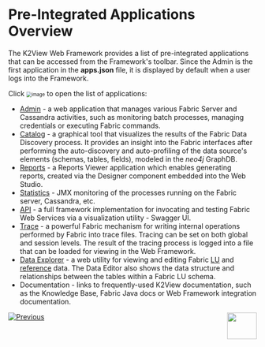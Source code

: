 # Pre-Integrated Applications Overview

The K2View Web Framework provides a list of pre-integrated applications that can be accessed from the Framework's toolbar. Since the Admin is the first application in the **apps.json** file, it is displayed by default when a user logs into the Framework. 

Click <img src="images/30_02_icon.PNG" alt="image" style="zoom:67%;" /> to open the list of applications:

- [Admin](03_web_admin_application.md) - a web application that manages various Fabric Server and Cassandra activities, such as monitoring batch processes, managing credentials or executing Fabric commands.
- [Catalog](/articles/39_fabric_catalog/01_catalog_overview.md) - a graphical tool that visualizes the results of the Fabric Data Discovery process. It provides an insight into the Fabric interfaces after performing the auto-discovery and auto-profiling of the data source's elements (schemas, tables, fields), modeled in the *neo4j* GraphDB. 
- [Reports](/articles/38_reports/01_reports_overview.md) - a Reports Viewer application which enables generating reports, created via the Designer component embedded into the Web Studio.
- [Statistics](/articles/34_JMX_statistics/01_JMX_overview.md) - JMX monitoring of the processes running on the Fabric server, Cassandra, etc.
- [API](/articles/15_web_services_and_graphit/09_swagger.md) - a full framework implementation for invocating and testing Fabric Web Services via a visualization utility - Swagger UI.
- [Trace](/articles/29_tracing/05_trace_view.md) - a powerful Fabric mechanism for writing internal operations performed by Fabric into trace files. Tracing can be set on both global and session levels. The result of the tracing process is logged into a file that can be loaded for viewing in the Web Framework.
- [Data Explorer](/articles/36_data_editor/01_data_editor_overview.md) - a web utility for viewing and editing Fabric [LU](/articles/06_LU_tables/01_LU_tables_overview.md) and [reference](/articles/22_reference(commonDB)_tables/01_fabric_commonDB_overview.md) data. The Data Editor also shows the data structure and relationships between the tables within a Fabric LU schema.
- Documentation - links to frequently-used K2View documentation, such as the Knowledge Base, Fabric Java docs or Web Framework integration documentation.



[![Previous](/articles/images/Previous.png)](01_web_framework_overview.md)[<img align="right" width="60" height="54" src="/articles/images/Next.png">](03_web_admin_application.md) 
